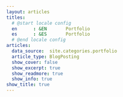 ```yaml
---
layout: articles
titles:
  # @start locale config
  en      : &EN       Portfolio
  es      : &ES       Portfolio
  # @end locale config
articles:
  data_source:  site.categories.portfolio
  article_type: BlogPosting
  show_cover: false
  show_excerpt: true
  show_readmore: true
  show_info: true
show_title: true
---
```

